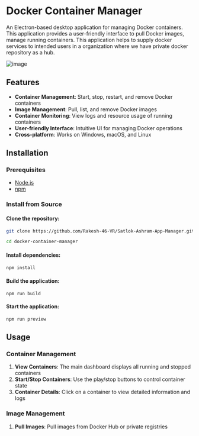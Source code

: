 # Docker Container Manager

An Electron-based desktop application for managing Docker containers. This application provides a user-friendly interface to pull Docker images, manage running containers. This application helps to supply docker services to intended users in a organization where we have private docker repository as a hub.

![image](https://github.com/user-attachments/assets/bd171177-2294-42b6-bd78-2ffadb97f726)

## Features

- **Container Management**: Start, stop, restart, and remove Docker containers
- **Image Management**: Pull, list, and remove Docker images
- **Container Monitoring**: View logs and resource usage of running containers
- **User-friendly Interface**: Intuitive UI for managing Docker operations
- **Cross-platform**: Works on Windows, macOS, and Linux

## Installation

### Prerequisites

- [Node.js](https://nodejs.org/)
- [npm](https://www.npmjs.com/)


### Install from Source

#### Clone the repository:
  ```bash
  git clone https://github.com/Rakesh-46-VR/Satlok-Ashram-App-Manager.git
  
  cd docker-container-manager
  ```
#### Install dependencies:
  
  ```bash
  npm install
  ```

#### Build the application:

```shellscript
npm run build
```


#### Start the application:

```shellscript
npm run preview
```

## Usage
### Container Management

1. **View Containers**: The main dashboard displays all running and stopped containers
2. **Start/Stop Containers**: Use the play/stop buttons to control container state
3. **Container Details**: Click on a container to view detailed information and logs

### Image Management

1. **Pull Images**: Pull images from Docker Hub or private registries
